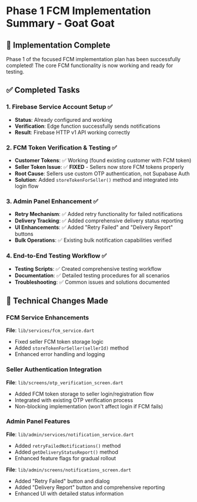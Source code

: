 # Phase 1 FCM Implementation Summary - Goat Goat

## 🎉 **Implementation Complete**

Phase 1 of the focused FCM implementation plan has been successfully completed! The core FCM functionality is now working and ready for testing.

## ✅ **Completed Tasks**

### **1. Firebase Service Account Setup** ✅
- **Status**: Already configured and working
- **Verification**: Edge function successfully sends notifications
- **Result**: Firebase HTTP v1 API working correctly

### **2. FCM Token Verification & Testing** ✅
- **Customer Tokens**: ✅ Working (found existing customer with FCM token)
- **Seller Token Issue**: ✅ **FIXED** - Sellers now store FCM tokens properly
- **Root Cause**: Sellers use custom OTP authentication, not Supabase Auth
- **Solution**: Added `storeTokenForSeller()` method and integrated into login flow

### **3. Admin Panel Enhancement** ✅
- **Retry Mechanism**: ✅ Added retry functionality for failed notifications
- **Delivery Tracking**: ✅ Added comprehensive delivery status reporting
- **UI Enhancements**: ✅ Added "Retry Failed" and "Delivery Report" buttons
- **Bulk Operations**: ✅ Existing bulk notification capabilities verified

### **4. End-to-End Testing Workflow** ✅
- **Testing Scripts**: ✅ Created comprehensive testing workflow
- **Documentation**: ✅ Detailed testing procedures for all scenarios
- **Troubleshooting**: ✅ Common issues and solutions documented

## 🔧 **Technical Changes Made**

### **FCM Service Enhancements**
**File**: `lib/services/fcm_service.dart`
- Fixed seller FCM token storage logic
- Added `storeTokenForSeller(sellerId)` method
- Enhanced error handling and logging

### **Seller Authentication Integration**
**File**: `lib/screens/otp_verification_screen.dart`
- Added FCM token storage to seller login/registration flow
- Integrated with existing OTP verification process
- Non-blocking implementation (won't affect login if FCM fails)

### **Admin Panel Features**
**File**: `lib/admin/services/notification_service.dart`
- Added `retryFailedNotifications()` method
- Added `getDeliveryStatusReport()` method
- Enhanced feature flags for gradual rollout

**File**: `lib/admin/screens/notifications_screen.dart`
- Added "Retry Failed" button and dialog
- Added "Delivery Report" button and comprehensive reporting
- Enhanced UI with detailed status information